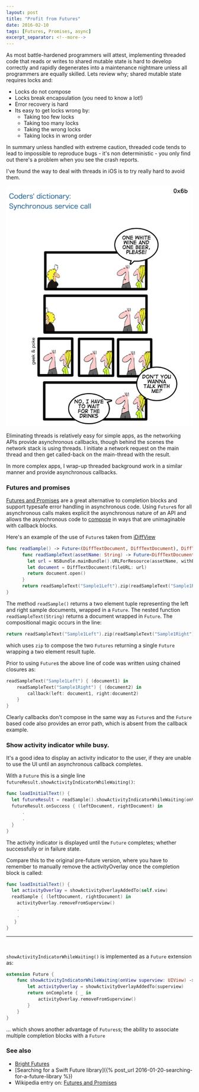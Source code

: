 ```yaml
---
layout: post
title: "Profit from Futures"
date: 2016-02-10
tags: [Futures, Promises, async]
excerpt_separator: <!--more-->
---
```

As most battle-hardened programmers will attest, implementing threaded code that reads or writes to shared mutable state is hard to develop correctly and rapidly degenerates into a maintenance nightmare unless all programmers are equally skilled. Lets review why; shared mutable state requires locks and:

* Locks do not compose
* Locks break encapsulation (you need to know a lot!)
* Error recovery is hard
* Its easy to get locks wrong by:
  * Taking too few locks
  * Taking too many locks
  * Taking the wrong locks
  * Taking locks in wrong order

In summary unless handled with extreme caution, threaded code tends to lead to impossible to reproduce bugs - it's non deterministic - you only find out there's a problem when you see the crash reports.<!--more-->

I've found the way to deal with threads in iOS is to try really hard to avoid them.

![](/images/blog/joy-of-futures/synchronous-service-call.png)

Eliminating threads is relatively easy for simple apps, as the networking APIs provide asynchronous callbacks, though behind the scenes the network stack is using threads. I initiate a network request on the main thread and then get called-back on the main-thread with the result.

In more complex apps, I wrap-up threaded background work in a similar manner and provide asynchronous callbacks.

### Futures and promises

[Futures and Promises](https://en.wikipedia.org/wiki/Futures_and_promises) are a great alternative to completion blocks and support typesafe error handling in asynchronous code. Using `Future`s for all asynchronous calls makes explicit the asynchronous nature of an API  and allows the asynchronous code to [compose](https://github.com/Thomvis/BrightFutures#functional-composition) in ways that are unimaginable with callback blocks.

Here's an example of the use of `Future`s taken from [iDiffView](https://itunes.apple.com/us/app/idiff-view/id1084386974?mt=8)

```swift
func readSample() -> Future<(DiffTextDocument, DiffTextDocument), DiffTextDocumentErrors> {
      func readSampleText(assetName: String) -> Future<DiffTextDocument, DiffTextDocumentErrors>  {
        let url = NSBundle.mainBundle().URLForResource(assetName, withExtension: "txt")!
        let document = DiffTextDocument(fileURL: url)
        return document.open()
      }
      return readSampleText("Sample1Left").zip(readSampleText("Sample1Right"))
}
```

The method `readSample()` returns a two element tuple representing the left and right sample documents, wrapped in a `Future`.
The nested function `readSampleText(String)` returns a document wrapped in `Future`. The compositional magic occurs in the line:

```swift
return readSampleText("Sample1Left").zip(readSampleText("Sample1Right"))
```

which uses `zip` to compose the two `Futures` returning a single `Future` wrapping a two element result tuple.

Prior to using `Future`s the above line of code was written using chained closures as:

```swift
readSampleText("Sample1Left") { (document1) in		
    readSampleText("Sample1Right") { (document2) in		
        callback(left: document1, right:document2)		
    }		
}
```

Clearly callbacks don't compose in the same way as `Future`s and the `Future` based code also provides an error path, which is absent from the callback example.

### Show activity indicator while busy.

It's a good idea to display an activity indicator to the user, if they are unable to use the UI until an asynchronous callback completes.

With a `Future` this is a single line `futureResult.showActivityIndicatorWhileWaiting()`:

```swift
func loadInitialText() {
  let futureResult = readSample().showActivityIndicatorWhileWaiting(onView: self.view)
  futureResult.onSuccess { (leftDocument, rightDocument) in
      .
      .   
  }
}
```
The activity indicator is displayed until the `Future` completes; whether successfully or in failure state.

Compare this to the original pre-future version, where you have to remember to manually remove the activityOverlay once the completion block is called:

```swift
func loadInitialText() {
  let activityOverlay = showActivityOverlayAddedTo(self.view)
  readSample { (leftDocument, rightDocument) in
    activityOverlay.removeFromSuperview()
    .
    .
   }
}
```

---

<br />

`showActivityIndicatorWhileWaiting()` is implemented as a `Future` extension as:

```swift
extension Future {
    func showActivityIndicatorWhileWaiting(onView superview: UIView) -> Self {
        let activityOverlay = showActivityOverlayAddedTo(superview)
        return onComplete { _ in
            activityOverlay.removeFromSuperview()
        }
    }
}
```

... which shows another advantage of `Futures`s; the ability to associate multiple completion blocks with a `Future`

### See also

* [Bright Futures](https://github.com/Thomvis/BrightFutures)
* [Searching for a Swift Future library]({% post_url 2016-01-20-searching-for-a-future-library %})
* Wikipedia entry on: [Futures and Promises](https://en.wikipedia.org/wiki/Futures_and_promises)
